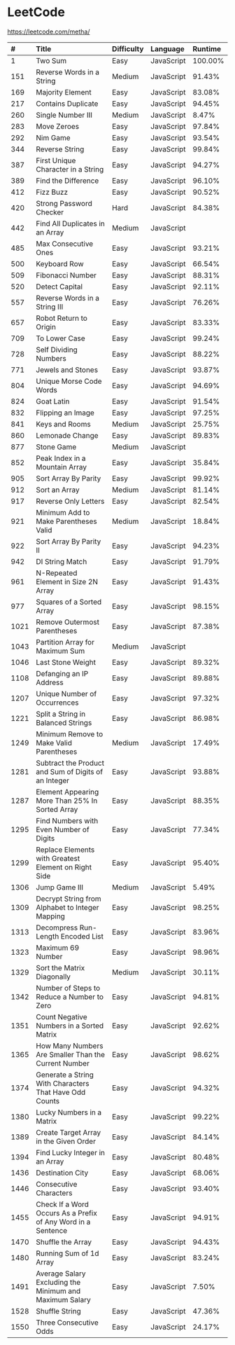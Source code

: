 # LeetCode

https://leetcode.com/metha/

| #    | Title                                                        | Difficulty | Language   | Runtime |
| :--- | :----------------------------------------------------------- | :--------- | :--------- | :------ |
| 1    | Two Sum                                                      | Easy       | JavaScript | 100.00% |
| 151  | Reverse Words in a String                                    | Medium     | JavaScript |  91.43% |
| 169  | Majority Element                                             | Easy       | JavaScript |  83.08% |
| 217  | Contains Duplicate                                           | Easy       | JavaScript |  94.45% |
| 260  | Single Number III                                            | Medium     | JavaScript |   8.47% |
| 283  | Move Zeroes                                                  | Easy       | JavaScript |  97.84% |
| 292  | Nim Game                                                     | Easy       | JavaScript |  93.54% |
| 344  | Reverse String                                               | Easy       | JavaScript |  99.84% |
| 387  | First Unique Character in a String                           | Easy       | JavaScript |  94.27% |
| 389  | Find the Difference                                          | Easy       | JavaScript |  96.10% |
| 412  | Fizz Buzz                                                    | Easy       | JavaScript |  90.52% |
| 420  | Strong Password Checker                                      | Hard       | JavaScript |  84.38% |
| 442  | Find All Duplicates in an Array                              | Medium     | JavaScript |         |
| 485  | Max Consecutive Ones                                         | Easy       | JavaScript |  93.21% |
| 500  | Keyboard Row                                                 | Easy       | JavaScript |  66.54% |
| 509  | Fibonacci Number                                             | Easy       | JavaScript |  88.31% |
| 520  | Detect Capital                                               | Easy       | JavaScript |  92.11% |
| 557  | Reverse Words in a String III                                | Easy       | JavaScript |  76.26% |
| 657  | Robot Return to Origin                                       | Easy       | JavaScript |  83.33% |
| 709  | To Lower Case                                                | Easy       | JavaScript |  99.24% |
| 728  | Self Dividing Numbers                                        | Easy       | JavaScript |  88.22% |
| 771  | Jewels and Stones                                            | Easy       | JavaScript |  93.87% |
| 804  | Unique Morse Code Words                                      | Easy       | JavaScript |  94.69% |
| 824  | Goat Latin                                                   | Easy       | JavaScript |  91.54% |
| 832  | Flipping an Image                                            | Easy       | JavaScript |  97.25% |
| 841  | Keys and Rooms                                               | Medium     | JavaScript |  25.75% |
| 860  | Lemonade Change                                              | Easy       | JavaScript |  89.83% |
| 877  | Stone Game                                                   | Medium     | JavaScript |         |
| 852  | Peak Index in a Mountain Array                               | Easy       | JavaScript |  35.84% |
| 905  | Sort Array By Parity                                         | Easy       | JavaScript |  99.92% |
| 912  | Sort an Array                                                | Medium     | JavaScript |  81.14% |
| 917  | Reverse Only Letters                                         | Easy       | JavaScript |  82.54% |
| 921  | Minimum Add to Make Parentheses Valid                        | Medium     | JavaScript |  18.84% |
| 922  | Sort Array By Parity II                                      | Easy       | JavaScript |  94.23% |
| 942  | DI String Match                                              | Easy       | JavaScript |  91.79% |
| 961  | N-Repeated Element in Size 2N Array                          | Easy       | JavaScript |  91.43% |
| 977  | Squares of a Sorted Array                                    | Easy       | JavaScript |  98.15% |
| 1021 | Remove Outermost Parentheses                                 | Easy       | JavaScript |  87.38% |
| 1043 | Partition Array for Maximum Sum                              | Medium     | JavaScript |         |
| 1046 | Last Stone Weight                                            | Easy       | JavaScript |  89.32% |
| 1108 | Defanging an IP Address                                      | Easy       | JavaScript |  89.88% |
| 1207 | Unique Number of Occurrences                                 | Easy       | JavaScript |  97.32% |
| 1221 | Split a String in Balanced Strings                           | Easy       | JavaScript |  86.98% |
| 1249 | Minimum Remove to Make Valid Parentheses                     | Medium     | JavaScript |  17.49% |
| 1281 | Subtract the Product and Sum of Digits of an Integer         | Easy       | JavaScript |  93.88% |
| 1287 | Element Appearing More Than 25% In Sorted Array              | Easy       | JavaScript |  88.35% |
| 1295 | Find Numbers with Even Number of Digits                      | Easy       | JavaScript |  77.34% |
| 1299 | Replace Elements with Greatest Element on Right Side         | Easy       | JavaScript |  95.40% |
| 1306 | Jump Game III                                                | Medium     | JavaScript |   5.49% |
| 1309 | Decrypt String from Alphabet to Integer Mapping              | Easy       | JavaScript |  98.25% |
| 1313 | Decompress Run-Length Encoded List                           | Easy       | JavaScript |  83.96% |
| 1323 | Maximum 69 Number                                            | Easy       | JavaScript |  98.96% |
| 1329 | Sort the Matrix Diagonally                                   | Medium     | JavaScript |  30.11% |
| 1342 | Number of Steps to Reduce a Number to Zero                   | Easy       | JavaScript |  94.81% |
| 1351 | Count Negative Numbers in a Sorted Matrix                    | Easy       | JavaScript |  92.62% |
| 1365 | How Many Numbers Are Smaller Than the Current Number         | Easy       | JavaScript |  98.62% |
| 1374 | Generate a String With Characters That Have Odd Counts       | Easy       | JavaScript |  94.32% |
| 1380 | Lucky Numbers in a Matrix                                    | Easy       | JavaScript |  99.22% |
| 1389 | Create Target Array in the Given Order                       | Easy       | JavaScript |  84.14% |
| 1394 | Find Lucky Integer in an Array                               | Easy       | JavaScript |  80.48% |
| 1436 | Destination City                                             | Easy       | JavaScript |  68.06% |
| 1446 | Consecutive Characters                                       | Easy       | JavaScript |  93.40% |
| 1455 | Check If a Word Occurs As a Prefix of Any Word in a Sentence | Easy       | JavaScript |  94.91% |
| 1470 | Shuffle the Array                                            | Easy       | JavaScript |  94.43% |
| 1480 | Running Sum of 1d Array                                      | Easy       | JavaScript |  83.24% |
| 1491 | Average Salary Excluding the Minimum and Maximum Salary      | Easy       | JavaScript |   7.50% |
| 1528 | Shuffle String                                               | Easy       | JavaScript |  47.36% |
| 1550 | Three Consecutive Odds                                       | Easy       | JavaScript |  24.17% |
